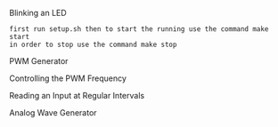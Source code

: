 Blinking an LED

	first run setup.sh then to start the running use the command make start
	in order to stop use the command make stop	

PWM Generator

	

Controlling the PWM Frequency


Reading an Input at Regular Intervals


Analog Wave Generator




